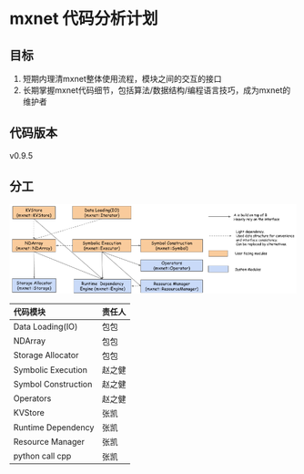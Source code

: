 # mxnet 代码分析计划

## 目标

1. 短期内理清mxnet整体使用流程，模块之间的交互的接口
2. 长期掌握mxnet代码细节，包括算法/数据结构/编程语言技巧，成为mxnet的维护者

## 代码版本

v0.9.5

## 分工
![](resources/overview.png)

| 代码模块                | 责任人  |
| :------------------ | ---- |
| Data Loading(IO)    | 包包   |
| NDArray             | 包包   |
| Storage Allocator   | 包包   |
| Symbolic Execution  | 赵之健  |
| Symbol Construction | 赵之健  |
| Operators           | 赵之健  |
| KVStore             | 张凯   |
| Runtime Dependency  | 张凯   |
| Resource Manager    | 张凯   |
| python call cpp     | 张凯   |